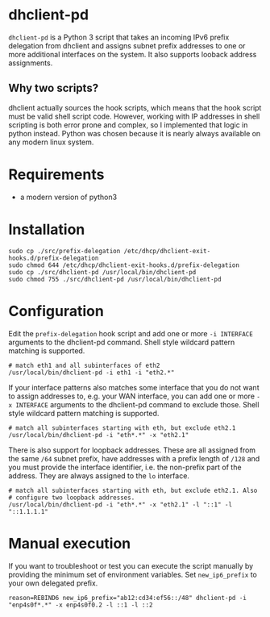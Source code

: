 # dhclient-pd
`dhclient-pd` is a Python 3 script that takes an incoming IPv6 prefix delegation
from dhclient and assigns subnet prefix addresses to one or more additional
interfaces on the system. It also supports looback address assignments.

## Why two scripts?
dhclient actually sources the hook scripts, which means that the hook script
must be valid shell script code. However, working with IP addresses in shell
scripting is both error prone and complex, so I implemented that logic in
python instead. Python was chosen because it is nearly always available on any
modern linux system.

# Requirements
* a modern version of python3

# Installation

    sudo cp ./src/prefix-delegation /etc/dhcp/dhclient-exit-hooks.d/prefix-delegation
    sudo chmod 644 /etc/dhcp/dhclient-exit-hooks.d/prefix-delegation
    sudo cp ./src/dhclient-pd /usr/local/bin/dhclient-pd
    sudo chmod 755 ./src/dhclient-pd /usr/local/bin/dhclient-pd

# Configuration
Edit the `prefix-delegation` hook script and add one or more `-i INTERFACE`
arguments to the dhclient-pd command. Shell style wildcard pattern matching is
supported.

    # match eth1 and all subinterfaces of eth2
    /usr/local/bin/dhclient-pd -i eth1 -i "eth2.*"

If your interface patterns also matches some interface that you do not want to
assign addresses to, e.g. your WAN interface, you can add one or more
`-x INTERFACE` arguments to the dhclient-pd command to exclude those. Shell
style wildcard pattern matching is supported.

    # match all subinterfaces starting with eth, but exclude eth2.1
    /usr/local/bin/dhclient-pd -i "eth*.*" -x "eth2.1"

There is also support for loopback addresses. These are all assigned from the
same `/64` subnet prefix, have addresses with a prefix length of `/128` and you
must provide the interface identifier, i.e. the non-prefix part of the address.
They are always assigned to the `lo` interface.

    # match all subinterfaces starting with eth, but exclude eth2.1. Also
    # configure two loopback addresses.
    /usr/local/bin/dhclient-pd -i "eth*.*" -x "eth2.1" -l "::1" -l "::1.1.1.1"

# Manual execution
If you want to troubleshoot or test you can execute the script manually by
providing the minimum set of environment variables. Set `new_ip6_prefix` to
your own delegated prefix.

    reason=REBIND6 new_ip6_prefix="ab12:cd34:ef56::/48" dhclient-pd -i "enp4s0f*.*" -x enp4s0f0.2 -l ::1 -l ::2
